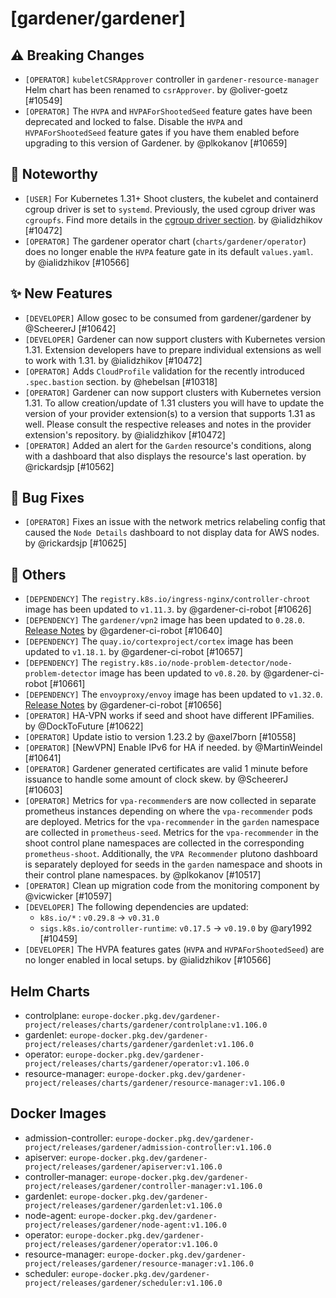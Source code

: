 # [gardener/gardener]

## ⚠️ Breaking Changes

- `[OPERATOR]` `kubeletCSRApprover` controller in `gardener-resource-manager` Helm chart has been renamed to `csrApprover`. by @oliver-goetz [#10549]
- `[OPERATOR]` The `HVPA` and `HVPAForShootedSeed` feature gates have been deprecated and locked to false. Disable the `HVPA` and `HVPAForShootedSeed` feature gates if you have them enabled before upgrading to this version of Gardener. by @plkokanov [#10659]
## 📰 Noteworthy

- `[USER]` For Kubernetes 1.31+ Shoot clusters, the kubelet and containerd cgroup driver is set to `systemd`. Previously, the used cgroup driver was `cgroupfs`. Find more details in the [cgroup driver section](https://github.com/gardener/gardener/blob/v1.105.0/docs/extensions/operatingsystemconfig.md#cgroup-driver). by @ialidzhikov [#10472]
- `[OPERATOR]` The gardener operator chart (`charts/gardener/operator`) does no longer enable the `HVPA` feature gate in its default `values.yaml`. by @ialidzhikov [#10566]
## ✨ New Features

- `[DEVELOPER]` Allow gosec to be consumed from gardener/gardener by @ScheererJ [#10642]
- `[DEVELOPER]` Gardener can now support clusters with Kubernetes version 1.31. Extension developers have to prepare individual extensions as well to work with 1.31. by @ialidzhikov [#10472]
- `[OPERATOR]` Adds `CloudProfile` validation for the recently introduced `.spec.bastion` section. by @hebelsan [#10318]
- `[OPERATOR]` Gardener can now support clusters with Kubernetes version 1.31. To allow creation/update of 1.31 clusters you will have to update the version of your provider extension(s) to a version that supports 1.31 as well. Please consult the respective releases and notes in the provider extension's repository. by @ialidzhikov [#10472]
- `[OPERATOR]` Added an alert for the `Garden` resource's conditions, along with a dashboard that also displays the resource's last operation. by @rickardsjp [#10562]
## 🐛 Bug Fixes

- `[OPERATOR]` Fixes an issue with the network metrics relabeling config that caused the `Node Details` dashboard to not display data for AWS nodes. by @rickardsjp [#10625]
## 🏃 Others

- `[DEPENDENCY]` The `registry.k8s.io/ingress-nginx/controller-chroot` image has been updated to `v1.11.3`. by @gardener-ci-robot [#10626]
- `[DEPENDENCY]` The `gardener/vpn2` image has been updated to `0.28.0`. [Release Notes](https://redirect.github.com/gardener/vpn2/releases/tag/0.28.0) by @gardener-ci-robot [#10640]
- `[DEPENDENCY]` The `quay.io/cortexproject/cortex` image has been updated to `v1.18.1`. by @gardener-ci-robot [#10657]
- `[DEPENDENCY]` The `registry.k8s.io/node-problem-detector/node-problem-detector` image has been updated to `v0.8.20`. by @gardener-ci-robot [#10661]
- `[DEPENDENCY]` The `envoyproxy/envoy` image has been updated to `v1.32.0`. [Release Notes](https://redirect.github.com/envoyproxy/envoy/releases/tag/v1.32.0) by @gardener-ci-robot [#10656]
- `[OPERATOR]` HA-VPN works if seed and shoot have different IPFamilies. by @DockToFuture [#10622]
- `[OPERATOR]` Update istio to version 1.23.2 by @axel7born [#10558]
- `[OPERATOR]` [NewVPN] Enable IPv6 for HA if needed. by @MartinWeindel [#10641]
- `[OPERATOR]` Gardener generated certificates are valid 1 minute before issuance to handle some amount of clock skew. by @ScheererJ [#10603]
- `[OPERATOR]` Metrics for `vpa-recommender`s are now collected in separate prometheus instances depending on where the `vpa-recommender` pods are deployed. Metrics for the `vpa-recommender` in the `garden` namespace are collected in `prometheus-seed`. Metrics for the `vpa-recommender` in the shoot control plane namespaces are collected in the corresponding `prometheus-shoot`. Additionally, the `VPA Recommender` plutono dashboard is separately deployed for seeds in the `garden` namespace and shoots in their control plane namespaces. by @plkokanov [#10517]
- `[OPERATOR]` Clean up migration code from the monitoring component by @vicwicker [#10597]
- `[DEVELOPER]` The following dependencies are updated:  
  - `k8s.io/*` : `v0.29.8` -> `v0.31.0`  
  - `sigs.k8s.io/controller-runtime`: `v0.17.5` -> `v0.19.0` by @ary1992 [#10459]
- `[DEVELOPER]` The HVPA features gates (`HVPA` and `HVPAForShootedSeed`) are no longer enabled in local setups. by @ialidzhikov [#10566]

## Helm Charts
- controlplane: `europe-docker.pkg.dev/gardener-project/releases/charts/gardener/controlplane:v1.106.0`
- gardenlet: `europe-docker.pkg.dev/gardener-project/releases/charts/gardener/gardenlet:v1.106.0`
- operator: `europe-docker.pkg.dev/gardener-project/releases/charts/gardener/operator:v1.106.0`
- resource-manager: `europe-docker.pkg.dev/gardener-project/releases/charts/gardener/resource-manager:v1.106.0`
## Docker Images
- admission-controller: `europe-docker.pkg.dev/gardener-project/releases/gardener/admission-controller:v1.106.0`
- apiserver: `europe-docker.pkg.dev/gardener-project/releases/gardener/apiserver:v1.106.0`
- controller-manager: `europe-docker.pkg.dev/gardener-project/releases/gardener/controller-manager:v1.106.0`
- gardenlet: `europe-docker.pkg.dev/gardener-project/releases/gardener/gardenlet:v1.106.0`
- node-agent: `europe-docker.pkg.dev/gardener-project/releases/gardener/node-agent:v1.106.0`
- operator: `europe-docker.pkg.dev/gardener-project/releases/gardener/operator:v1.106.0`
- resource-manager: `europe-docker.pkg.dev/gardener-project/releases/gardener/resource-manager:v1.106.0`
- scheduler: `europe-docker.pkg.dev/gardener-project/releases/gardener/scheduler:v1.106.0`
